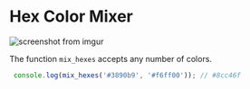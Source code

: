# Hex Color Mixer

![screenshot from imgur](https://i.imgur.com/vIGjYpN.png)

The function `mix_hexes` accepts any number of colors.

```javascript
 console.log(mix_hexes('#3890b9', '#f6ff00')); // #8cc46f
 ```